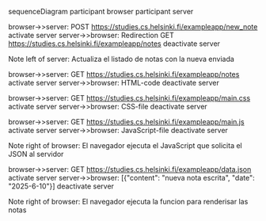sequenceDiagram
  participant browser
  participant server

  browser->>server: POST https://studies.cs.helsinki.fi/exampleapp/new_note
  activate server
  server->>browser: Redirection GET https://studies.cs.helsinki.fi/exampleapp/notes
  deactivate server
  
  Note left of server: Actualiza el listado de notas con la nueva enviada
  
  browser->>server: GET https://studies.cs.helsinki.fi/exampleapp/notes
  activate server
  server->>browser: HTML-code
  deactivate server

  browser->>server: GET https://studies.cs.helsinki.fi/exampleapp/main.css
  activate server
  server->>browser: CSS-file
  deactivate server

  browser->>server: GET https://studies.cs.helsinki.fi/exampleapp/main.js
  activate server
  server->>browser: JavaScript-file
  deactivate server

  Note right of browser: El navegador ejecuta el JavaScript que solicita el JSON al servidor

  browser->>server: GET https://studies.cs.helsinki.fi/exampleapp/data.json
  activate server
  server->>browser: [{"content": "nueva nota escrita", "date": "2025-6-10"}]
  deactivate server

  Note right of browser: El navegador ejecuta la funcion para renderisar las notas

